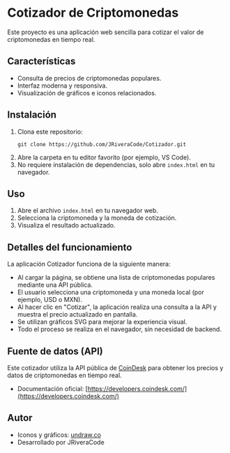 # Cotizador de Criptomonedas

Este proyecto es una aplicación web sencilla para cotizar el valor de criptomonedas en tiempo real.

## Características
- Consulta de precios de criptomonedas populares.
- Interfaz moderna y responsiva.
- Visualización de gráficos e iconos relacionados.

## Instalación
1. Clona este repositorio:
   ```
   git clone https://github.com/JRiveraCode/Cotizador.git
   ```
2. Abre la carpeta en tu editor favorito (por ejemplo, VS Code).
3. No requiere instalación de dependencias, solo abre `index.html` en tu navegador.

## Uso
1. Abre el archivo `index.html` en tu navegador web.
2. Selecciona la criptomoneda y la moneda de cotización.
3. Visualiza el resultado actualizado.

## Detalles del funcionamiento
La aplicación Cotizador funciona de la siguiente manera:
- Al cargar la página, se obtiene una lista de criptomonedas populares mediante una API pública.
- El usuario selecciona una criptomoneda y una moneda local (por ejemplo, USD o MXN).
- Al hacer clic en "Cotizar", la aplicación realiza una consulta a la API y muestra el precio actualizado en pantalla.
- Se utilizan gráficos SVG para mejorar la experiencia visual.
- Todo el proceso se realiza en el navegador, sin necesidad de backend.

## Fuente de datos (API)
Este cotizador utiliza la API pública de [CoinDesk](https://developers.coindesk.com/) para obtener los precios y datos de criptomonedas en tiempo real.
- Documentación oficial: [https://developers.coindesk.com/](https://developers.coindesk.com/)

## Autor
- Iconos y gráficos: [undraw.co](https://undraw.co/)
- Desarrollado por JRiveraCode

<!-- ## Licencia
Este proyecto está bajo la licencia MIT. -->
